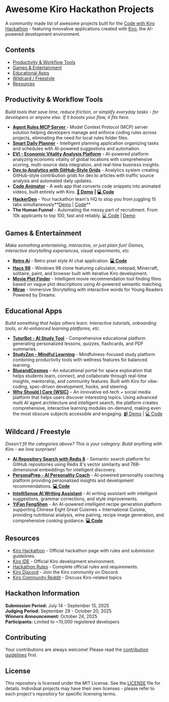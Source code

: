 # Awesome Kiro Hackathon Projects

A community made list of awesome projects built for the [Code with Kiro Hackathon](https://kiro.devpost.com/) - featuring innovative applications created with [Kiro](https://kiro.dev), the AI-powered development environment.

## Contents

- [Productivity & Workflow Tools](#productivity--workflow-tools)
- [Games & Entertainment](#games--entertainment)
- [Educational Apps](#educational-apps)
- [Wildcard / Freestyle](#wildcard--freestyle)
- [Resources](#resources)

## Productivity & Workflow Tools

*Build tools that save time, reduce friction, or simplify everyday tasks - for developers or anyone else. If it boosts your flow, it fits here.*

- **[Agent Rules MCP Server ](https://github.com/4regab/agent-rules-mcp)** - Model Context Protocol (MCP) server solution helping developers manage and enforce coding rules across projects, eliminating the need for local rules folder files.
- **[Smart Daily Planner](https://dev.to/kirodotdev/how-i-built-a-smart-daily-planner-using-kiro-in-a-day-kmi)** - Intelligent planning application organizing tasks and schedules with AI-powered suggestions and automation.
- **[EVI - Economic Vitality Analysis Platform](https://eviai.tech/)** - AI-powered platform analyzing economic vitality of global locations with comprehensive scoring, multi-source data integration, and real-time business insights.
- **[Dev.to Analytics with GitHub-Style Grids](https://github.com/gabrielkoo/devto-stats-github-action)** - Analytics system creating GitHub-style contribution grids for dev.to articles with traffic source analysis and automated daily updates.
- **[Code Animator](https://animate-code-pi.vercel.app/)** - A web app that converts code snippets into animated videos, built entirely with Kiro. **[🎥 Demo](https://www.youtube.com/watch?v=NJbMWKCa7eY) | [💻 Code](https://github.com/JohnVersus/animate_code/)**
- **[HackerDen](https://hackerden.netlify.app)** - Your hackathon team's HQ to stop you from juggling 15 tabs simultaneously**[Demo](https://www.youtube.com/watch?v=NJbMWKCa7e) | [Code](https://github.com/ictinus0222/hackerDen)**
- **The Human Funnel** - Automating the messy part of recruitment. From 10k applicants to top 100, fast and reliably. [💻 Code](https://github.com/the-human-funnel/the-human-funnel) | [Demo](https://www.youtube.com/watch?v=ai0u4cg4MTA)


## Games & Entertainment

*Make something entertaining, interactive, or just plain fun! Games, interactive storytelling experiences, visual experiments, etc.*

- **[Retro Ai](https://bot.lz-t.top/)** - Retro pixel style AI chat application. **[💻 Code](https://github.com/liu-ziting/retro-ai/blob/main/README_EN.md)**
- **[Hacs 98](https://devpost.com/software/hacs-98)** - Windows 98 clone featuring calculator, notepad, Minecraft, solitaire, paint, and browser built with iterative Kiro development. 
- **[Movie Plot Finder](https://dev.to/kirodotdev/i-built-a-movie-plot-finder-using-kiro-1f06)** - Intelligent movie recommendation tool finding films based on vague plot descriptions using AI-powered semantic matching.
- **[Mirae](https://github.com/RuntimeRenegade/mirae)** - Immersive Storytelling with interactive words for Young Readers Powered by Dreams.

## Educational Apps

*Build something that helps others learn. Interactive tutorials, onboarding tools, or AI-enhanced learning platforms, etc.*

- **[TutorBot - AI Study Tool](https://github.com/Emmy123222/Tutor)** - Comprehensive educational platform generating personalized lessons, quizzes, flashcards, and PDF summaries.
- **[StudyZen - Mindful Learning](https://dev.to/kirodotdev/studyzen-built-using-kiro-2p7i)** - Mindfulness-focused study platform combining productivity tools with wellness
  features for balanced learning.
- **[BlueandCosmos](https://www.blueandcosmos.com/index.html)** – An educational portal for space exploration that helps students learn, connect, and collaborate through real-time insights, mentorship, and community features. Built with Kiro for vibe-coding, spec-driven development, hooks, and steering.
- **[Why Should I Care (WSIC)](https://whyshouldicare.vercel.app/)** – An innovative ed-tech + social media platform that helps users discover interesting topics. Using advanced multi AI agent architecture and intelligent search, the platform creates comprehensive, interactive learning modules on-demand, making even the most obscure subjects accessible and engaging. [📹 Demo](https://www.youtube.com/watch?v=c6r_l3-A8m4) | [💻 Code](https://github.com/thisisindrajit/wsic)


## Wildcard / Freestyle

*Doesn't fit the categories above? This is your category. Build anything with Kiro - we love surprises!*

- **[AI Repository Search with Redis 8](https://dev.to/kirodotdev/building-an-ai-powered-repository-search-with-redis-8-vector-similarity-50pp)** - Semantic search platform for GitHub repositories using Redis 8's vector similarity and 768-dimensional embeddings for intelligent discovery.
- **[PersonaPrep - AI Personality Coach](https://dev.to/kirodotdev/building-personaprep-an-ai-personality-coach-with-kiro-8mn)** - AI-powered personality coaching platform providing personalized insights and development recommendations. **[💻 Code](https://github.com/vanichitkara/PersonaPrep)** 
- **[IntelliSense AI Writing Assistant](https://github.com/lxjeman/intellisense)** - AI writing assistant with intelligent suggestions, grammar corrections, and style improvements.
- **[YiFan FengShen](https://yffs.vercel.app/)** - An AI-powered intelligent recipe generation platform supporting Chinese Eight Great Cuisines + International Cuisine, providing nutritional analysis, wine pairing, recipe image generation, and comprehensive cooking guidance. **[💻 Code](https://github.com/liu-ziting/what-to-eat/blob/master/README_EN.md)**

## Resources

- [Kiro Hackathon](https://kiro.devpost.com/) - Official hackathon page with rules and submission guidelines.
- [Kiro IDE](https://kiro.dev) - Official Kiro development environment.
- [Hackathon Rules](https://kiro.devpost.com/rules) - Complete official rules and requirements.
- [Kiro Discord](https://discord.gg/kirodotdev) - Join the Kiro community on Discord.
- [Kiro Community Reddit](https://www.reddit.com/r/kiroIDE/) - Discuss Kiro-related topics

## Hackathon Information

**Submission Period:** July 14 - September 15, 2025  
**Judging Period:** September 29 - October 20, 2025  
**Winners Announcement:** October 24, 2025  
**Participants:** Limited to ~10,000 registered developers

## Contributing

Your contributions are always welcome! Please read the [contribution guidelines](CONTRIBUTING.md) first.


## License 

This repository is licensed under the MIT License. See the [LICENSE](LICENSE) file for details. Individual projects may have their own licenses - please refer to each project's repository for specific licensing terms.

